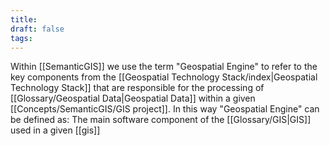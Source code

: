 ```yaml
---
title:
draft: false
tags:
---
```

 
Within [[SemanticGIS]] we use the term "Geospatial Engine" to refer to the key components from the  [[Geospatial Technology Stack/index|Geospatial Technology Stack]] that are  responsible for the processing of [[Glossary/Geospatial Data|Geospatial Data]] within a given [[Concepts/SemanticGIS/GIS project]].  In this way "Geospatial Engine" can be defined as:
The main software component of the [[Glossary/GIS|GIS]] used in a given [[gis]]
